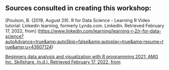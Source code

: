 ## Sources consulted in creating this workshop:
[Poulson, B. (2019, August 29). R for Data Science - Learning R Video tutorial: Linkedin learning, formerly Lynda.com. LinkedIn. Retrieved February 17, 2022, from]
(https://www.linkedin.com/learning/learning-r-2/r-for-data-science?autoAdvance=true&amp;autoSkip=false&amp;autoplay=true&amp;resume=true&amp;u=43607124)

[Beginners data analysis and visualization with R programming 2021: AMG Inc. Skillshare. (n.d.). Retrieved February 17, 2022, from](https://www.skillshare.com/classes/Beginners-Data-Analysis-and-Visualization-with-R-Programming-2021/912801753/projects?via=member-home-EnrolledClassesLessonsSection)






